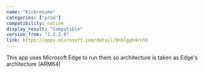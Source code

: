 ```yaml
---
name: "Kickresume"
categories: ['prod']
compatibility: native
display_result: "Compatible"
version_from: "2.2.2.0"
link: https://apps.microsoft.com/detail/9nblggh4rn56
---
```


This app uses Microsoft Edge to run them so architecture is taken as Edge's architecture (ARM64)